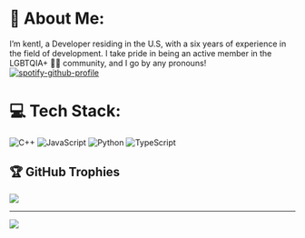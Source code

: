 # 💫 About Me:
I’m kentl, a Developer residing in the U.S, with a six years of experience in the field of development. I take pride in being an active member in the LGBTQIA+ 🏳️‍🌈 community, and I go by any pronouns!
[![spotify-github-profile](https://spotify-github-profile.vercel.app/api/view?uid=h6wx1xnw0w108rs3w0o31l7r8&cover_image=true&theme=default&show_offline=true&background_color=121212&interchange=false&bar_color_cover=true)](https://github.com/kittinan/spotify-github-profile)

# 💻 Tech Stack:
![C++](https://img.shields.io/badge/c++-%2300599C.svg?style=for-the-badge&logo=c%2B%2B&logoColor=white) ![JavaScript](https://img.shields.io/badge/javascript-%23323330.svg?style=for-the-badge&logo=javascript&logoColor=%23F7DF1E) ![Python](https://img.shields.io/badge/python-3670A0?style=for-the-badge&logo=python&logoColor=ffdd54) ![TypeScript](https://img.shields.io/badge/typescript-%23007ACC.svg?style=for-the-badge&logo=typescript&logoColor=white)


## 🏆 GitHub Trophies
![](https://github-profile-trophy.vercel.app/?username=Kentledge&theme=radical&no-frame=false&no-bg=true&margin-w=4)

---
[![](https://visitcount.itsvg.in/api?id=Kentledge&icon=0&color=0)](https://visitcount.itsvg.in)
